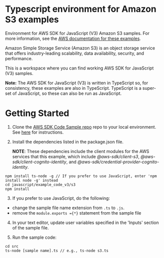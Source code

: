 # Typescript environment for Amazon S3 examples
Environment for AWS SDK for JavaScript (V3) Amazon S3 samples. For more information, see the [AWS documentation for these examples](https://docs.aws.amazon.com/sdk-for-javascript/v3/developer-guide/s3-examples.html).

Amazon Simple Storage Service (Amazon S3) is an object storage service that offers industry-leading scalability, data availability, security, and performance.

This is a workspace where you can find working AWS SDK for JavaScript (V3) samples. 

**Note:** The AWS SDK for JavaScript (V3) is written in TypeScript so, for consistency, these examples are also in TypeScript. TypeScript is
a super-set of JavaScript, so these can also be run as JavaScript.


# Getting Started

1. Clone the [AWS SDK Code Sample repo](https://github.com/awsdocs/aws-doc-sdk-examples) repo to your local environment. See [here](https://docs.github.com/en/github/creating-cloning-and-archiving-repositories/cloning-a-repository) for instructions.

2. Install the dependencies listed in the package.json file.

    **NOTE**: These dependencies include the client modules for the AWS services that this example, 
    which include *@aws-sdk/client-s3*, *@aws-sdk/client-cognito-identity*, and 
    *@aws-sdk/credential-provider-cognito-identity*.
```
npm install ts-node -g // If you prefer to use JavaScript, enter 'npm install node -g' instead
cd javascript/example_code_v3/s3
npm install
```
3. If you prefer to use JavaScript, do the following:
- change the sample file name extension from ```.ts``` to ```.js```.
- remove the ```module.exports ={*}``` statement from the sample file

4. In your text editor, update user variables specified in the 'Inputs' section of the sample file.

5. Run the sample code:
```
cd src
ts-node [sample name].ts // e.g., ts-node s3.ts
```
